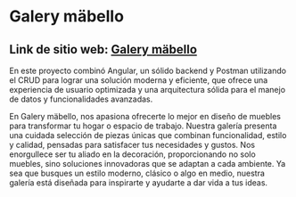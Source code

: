 # Galery mäbello

## Link de sitio web: [Galery mäbello](https://valerestan.github.io/bit-fs-frontend/frontend)

En este proyecto combinó Angular, un sólido backend y Postman utilizando el CRUD para lograr una solución moderna y eficiente, que ofrece una experiencia de usuario optimizada y una arquitectura sólida para el manejo de datos y funcionalidades avanzadas.

En Galery mäbello, nos apasiona ofrecerte lo mejor en diseño de muebles para transformar tu hogar o espacio de trabajo. Nuestra galería presenta una cuidada selección de piezas únicas que combinan funcionalidad, estilo y calidad, pensadas para satisfacer tus necesidades y gustos. Nos enorgullece ser tu aliado en la decoración, proporcionando no solo muebles, sino soluciones innovadoras que se adaptan a cada ambiente. Ya sea que busques un estilo moderno, clásico o algo en medio, nuestra galería está diseñada para inspirarte y ayudarte a dar vida a tus ideas.
